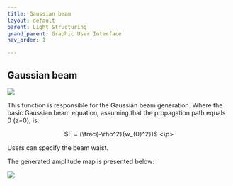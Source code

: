 ```yaml
---
title: Gaussian beam
layout: default
parent: Light Structuring
grand_parent: Graphic User Interface
nav_order: 1

---
```

## [](#header-2)Gaussian beam

![](/lbsa/assets/images/Airy.png)


This function is responsible for the Gaussian beam generation. Where the basic Gaussian beam equation, assuming that the propagation path equals 0 (z=0), is:
<p align="center">
$E = (\frac{-\rho^2}{w_{0}^2})$
<\p>
 
Users can specify the beam waist.

The generated amplitude map is presented below:

![](/lbsa/assets/images/Airy.bmp)
 


